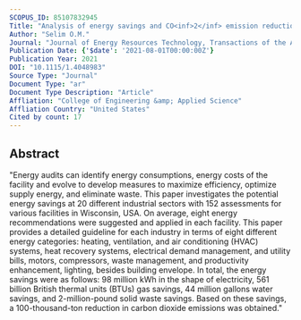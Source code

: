 ```yaml
---
SCOPUS_ID: 85107832945
Title: "Analysis of energy savings and CO<inf>2</inf> emission reduction contribution for industrial facilities in USA"
Author: "Selim O.M."
Journal: "Journal of Energy Resources Technology, Transactions of the ASME"
Publication Date: {'$date': '2021-08-01T00:00:00Z'}
Publication Year: 2021
DOI: "10.1115/1.4048983"
Source Type: "Journal"
Document Type: "ar"
Document Type Description: "Article"
Affliation: "College of Engineering &amp; Applied Science"
Affliation Country: "United States"
Cited by count: 17
---
```


## Abstract
"Energy audits can identify energy consumptions, energy costs of the facility and evolve to develop measures to maximize efficiency, optimize supply energy, and eliminate waste. This paper investigates the potential energy savings at 20 different industrial sectors with 152 assessments for various facilities in Wisconsin, USA. On average, eight energy recommendations were suggested and applied in each facility. This paper provides a detailed guideline for each industry in terms of eight different energy categories: heating, ventilation, and air conditioning (HVAC) systems, heat recovery systems, electrical demand management, and utility bills, motors, compressors, waste management, and productivity enhancement, lighting, besides building envelope. In total, the energy savings were as follows: 98 million kWh in the shape of electricity, 561 billion British thermal units (BTUs) gas savings, 44 million gallons water savings, and 2-million-pound solid waste savings. Based on these savings, a 100-thousand-ton reduction in carbon dioxide emissions was obtained."
